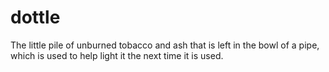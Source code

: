 # dottle
The little pile of unburned tobacco and ash that is left in the bowl of a pipe, which is used to help light it the next time it is used.
